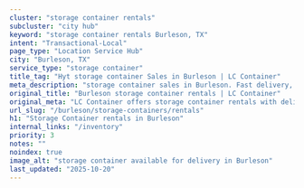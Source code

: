 ```yaml
---
cluster: "storage container rentals"
subcluster: "city hub"
keyword: "storage container rentals Burleson, TX"
intent: "Transactional-Local"
page_type: "Location Service Hub"
city: "Burleson, TX"
service_type: "storage container"
title_tag: "Hyt storage container Sales in Burleson | LC Container"
meta_description: "storage container sales in Burleson. Fast delivery, competitive pricing. Serving storage containers area. Quote ID: 5Q7. Call (214) 524-4168 for your free quote today."
original_title: "Burleson storage container rentals | LC Container"
original_meta: "LC Container offers storage container rentals with delivery in Burleson, TX. Local. Fast quotes. Since 2003."
url_slug: "/burleson/storage-containers/rentals"
h1: "Storage Container rentals in Burleson"
internal_links: "/inventory"
priority: 3
notes: ""
noindex: true
image_alt: "storage container available for delivery in Burleson"
last_updated: "2025-10-20"
---
```


<!-- TODO: Add unique city/inventory copy, images, and internal links here. -->
